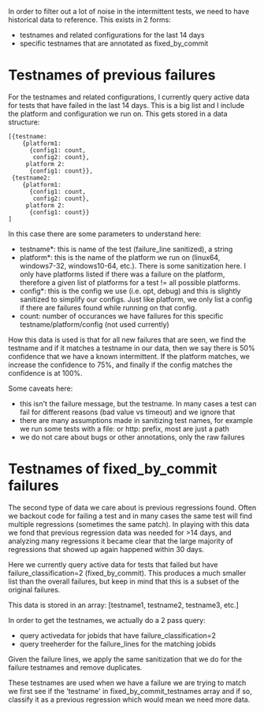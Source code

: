 In order to filter out a lot of noise in the intermittent tests, we need to have historical data to reference.  This exists in 2 forms:
 * testnames and related configurations for the last 14 days
 * specific testnames that are annotated as fixed_by_commit

# Testnames of previous failures
For the testnames and related configurations, I currently query active data for tests that have failed in the last 14 days.  This is a big list and I include the platform and configuration we run on.  This gets stored in a data structure:
```
[{testname:
    {platform1:
      {config1: count,
       config2: count},
     platform 2:
      {config1: count}},
 {testname2:
    {platform1:
      {config1: count,
       config2: count},
     platform 2:
      {config1: count}}
]
```

In this case there are some parameters to understand here:
 * testname*: this is name of the test (failure_line sanitized), a string
 * platform*: this is the name of the platform we run on (linux64, windows7-32, windows10-64, etc.).  There is some sanitization here.  I only have platforms listed if there was a failure on the platform, therefore a given list of platforms for a test != all possible platforms.
 * config*: this is the config we use (i.e. opt, debug) and this is slightly sanitized to simplify our configs.  Just like platform, we only list a config if there are failures found while running on that config.
 * count: number of occurances we have failures for this specific testname/platform/config (not used currently)

How this data is used is that for all new failures that are seen, we find the testname and if it matches a testname in our data, then we say there is 50% confidence that we have a known intermittent.  If the platform matches, we increase the confidence to 75%, and finally if the config matches the confidence is at 100%.

Some caveats here:
 * this isn't the failure message, but the testname.  In many cases a test can fail for different reasons (bad value vs timeout) and we ignore that
 * there are many assumptions made in sanitizing test names, for example we run some tests with a file: or http: prefix, most are just a path
 * we do not care about bugs or other annotations, only the raw failures


# Testnames of fixed_by_commit failures
The second type of data we care about is previous regressions found.  Often we backout code for failing a test and in many cases the same test will find multiple regressions (sometimes the same patch).  In playing with this data we fond that previous regression data was needed for >14 days, and analyzing many regressions it became clear that the large majority of regressions that showed up again happened within 30 days.

Here we currently query active data for tests that failed but have failure_classification=2 (fixed_by_commit).  This produces a much smaller list than the overall failures, but keep in mind that this is a subset of the original failures.

This data is stored in an array:
[testname1, testname2, testname3, etc.]

In order to get the testnames, we actually do a 2 pass query:
 * query activedata for jobids that have failure_classification=2
 * query treeherder for the failure_lines for the matching jobids

Given the failure lines, we apply the same sanitization that we do for the failure testnames and remove duplicates.

These testnames are used when we have a failure we are trying to match we first see if the 'testname' in fixed_by_commit_testnames array and if so, classify it as a previous regression which would mean we need more data.


